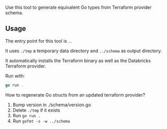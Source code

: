 Use this tool to generate equivalent Go types from Terraform provider schema.

## Usage

The entry point for this tool is `.`.

It uses `./tmp` a temporary data directory and `../schema` as output directory.

It automatically installs the Terraform binary as well as the Databricks Terraform provider.

Run with:

```go
go run .
```

How to regenerate Go structs from an updated terraform provider?
1. Bump version in ./schema/version.go
2. Delete `./tmp` if it exists
3. Run `go run .`
4. Run `gofmt -s -w ../schema`
